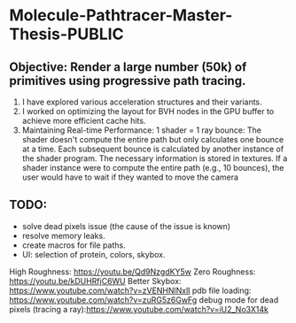 # Molecule-Pathtracer-Master-Thesis-PUBLIC
## Objective: Render a large number (50k) of primitives using progressive path tracing.
1. I have explored various acceleration structures and their variants.
2. I worked on optimizing the layout for BVH nodes in the GPU buffer to achieve more efficient cache hits.
3. Maintaining Real-time Performance: 1 shader = 1 ray bounce: The shader doesn't compute the entire path but only calculates one bounce at a time. Each subsequent bounce is calculated by another instance of the shader program. The necessary information is stored in textures. If a shader instance were to compute the entire path (e.g., 10 bounces), the user would have to wait if they wanted to move the camera

## TODO:

- solve dead pixels issue (the cause of the issue is known)
- resolve memory leaks.
- create macros for file paths.
- UI: selection of protein, colors, skybox.

High Roughness: https://youtu.be/Qd9NzgdKY5w
Zero Roughness: https://youtu.be/kDUHRfjC6WU
Better Skybox: https://www.youtube.com/watch?v=zVENHNlNxlI
pdb file loading: https://www.youtube.com/watch?v=zuRG5z6GwFg
debug mode for dead pixels (tracing a ray):https://www.youtube.com/watch?v=iU2_No3X14k
